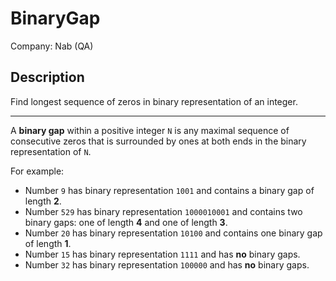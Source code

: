 # BinaryGap

Company: Nab (QA)

## Description

Find longest sequence of zeros in binary representation of an integer.

---

A **binary gap** within a positive integer `N` is any maximal sequence of consecutive zeros that is surrounded by ones at both ends in the binary representation of `N`.

For example:
- Number `9` has binary representation `1001` and contains a binary gap of length **2**.
- Number `529` has binary representation `1000010001` and contains two binary gaps: one of length **4** and one of length **3**.
- Number `20` has binary representation `10100` and contains one binary gap of length **1**.
- Number `15` has binary representation `1111` and has **no** binary gaps.
- Number `32` has binary representation `100000` and has **no** binary gaps.
